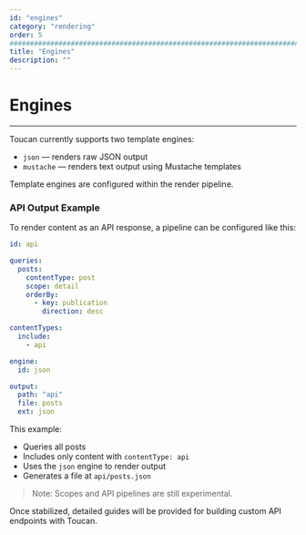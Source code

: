 ```yaml
---
id: "engines"
category: "rendering"
order: 5
################################################################################
title: "Engines"
description: ""
---
```


# Engines
---

Toucan currently supports two template engines:

- `json` — renders raw JSON output
- `mustache` — renders text output using Mustache templates

Template engines are configured within the render pipeline.


### API Output Example

To render content as an API response, a pipeline can be configured like this:

```yaml
id: api

queries:
  posts:
    contentType: post
    scope: detail
    orderBy:
      - key: publication
        direction: desc

contentTypes:
  include:
    - api

engine:
  id: json

output:
  path: "api"
  file: posts
  ext: json
```

This example:
- Queries all posts
- Includes only content with `contentType: api`
- Uses the `json` engine to render output
- Generates a file at `api/posts.json`

> Note: Scopes and API pipelines are still experimental.

Once stabilized, detailed guides will be provided for building custom API endpoints with Toucan.
